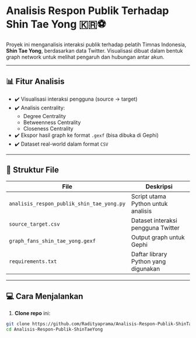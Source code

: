 # Analisis Respon Publik Terhadap Shin Tae Yong 🇰🇷⚽

Proyek ini menganalisis interaksi publik terhadap pelatih Timnas Indonesia, **Shin Tae Yong**, berdasarkan data Twitter. Visualisasi dibuat dalam bentuk graph network untuk melihat pengaruh dan hubungan antar akun.

---

## 📊 Fitur Analisis
- ✔️ Visualisasi interaksi pengguna (source → target)
- ✔️ Analisis centrality:
  - Degree Centrality
  - Betweenness Centrality
  - Closeness Centrality
- ✔️ Ekspor hasil graph ke format `.gexf` (bisa dibuka di Gephi)
- ✔️ Dataset real-world dalam format `CSV`

---

## 📁 Struktur File

| File | Deskripsi |
|------|-----------|
| `analisis_respon_publik_shin_tae_yong.py` | Script utama Python untuk analisis |
| `source_target.csv` | Dataset interaksi pengguna Twitter |
| `graph_fans_shin_tae_yong.gexf` | Output graph untuk Gephi |
| `requirements.txt` | Daftar library Python yang digunakan |

---

## 💻 Cara Menjalankan

1. **Clone repo** ini:
```bash
git clone https://github.com/Radityaprama/Analisis-Respon-Publik-ShinTaeYong.git
cd Analisis-Respon-Publik-ShinTaeYong
